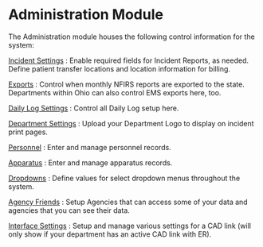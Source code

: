 # Administration Module

The Administration module houses the following control information for the system:

[Incident Settings]()
: Enable required fields for Incident Reports, as needed. Define patient transfer locations and location information for billing.

[Exports]()
: Control when monthly NFIRS reports are exported to the state. Departments within Ohio can also control EMS exports here, too.

[Daily Log Settings]()
: Control all Daily Log setup here.

[Department Settings]()
: Upload your Department Logo to display on incident print pages.

[Personnel]()
: Enter and manage personnel records.

[Apparatus]()
: Enter and manage apparatus records.

[Dropdowns]()
: Define values for select dropdown menus throughout the system.

[Agency Friends]()
: Setup Agencies that can access some of your data and agencies that you can see their data.

[Interface Settings]()
: Setup and manage various settings for a CAD link (will only show if your department has an active CAD link with ER).